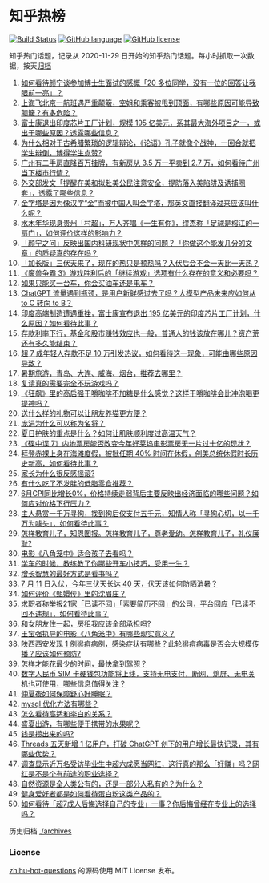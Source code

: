 # 知乎热榜
[![Build Status](https://github.com/ToWeLong/zhihu-hot-questions/workflows/CI/badge.svg)](https://github.com/ToWeLong/zhihu-hot-questions/actions)
[![GitHub language](https://img.shields.io/badge/language-golang-orange.svg)](https://golang.org/)
[![GitHub license](https://img.shields.io/github/license/ToWeLong/zhihu-hot-questions)](https://github.com/ToWeLong/zhihu-hot-questions/blob/main/LICENSE)

知乎热门话题，记录从 2020-11-29 日开始的知乎热门话题。每小时抓取一次数据，按天[归档](./archives)

<!-- BEGIN -->

1. [如何看待颜宁谈参加博士生面试的感概「20 多位同学，没有一位的回答让我眼前一亮」？](https://www.zhihu.com/question/611324507)
1. [上海飞北京一航班遇严重颠簸，空姐和乘客被甩到顶面，有哪些原因可能导致颠簸？有多危险？](https://www.zhihu.com/question/611463713)
1. [富士康退出印度芯片工厂计划，规模 195 亿美元，系其最大海外项目之一，或出于哪些原因？透露哪些信息？](https://www.zhihu.com/question/611467869)
1. [为什么相对于古希腊繁琐的逻辑辩论，《论语》孔子就像个战神，一回合就把学生辩倒，博得学生点赞?](https://www.zhihu.com/question/605491055)
1. [广州有二手房直降百万挂牌，有新房从 3.5 万一平卖到 2.7 万，如何看待广州当下楼市行情？](https://www.zhihu.com/question/611479809)
1. [外交部发文「提醒在美和拟赴美公民注意安全，提防落入美陷阱及诱捕圈套」，透露了哪些信息？](https://www.zhihu.com/question/611368351)
1. [金字塔是因为像汉字“金”而被中国人叫金字塔，那英文直接翻译过来应该叫什么呢？](https://www.zhihu.com/question/611207926)
1. [水木年华现身贵州「村超」，万人齐唱《一生有你》，缪杰称「足球是榕江的一扇门」，如何评价这样的影响力？](https://www.zhihu.com/question/611474746)
1. [「颜宁之问」反映出国内科研现状中怎样的问题？「你做这个能发几分的文章」的质疑真的存在吗？](https://www.zhihu.com/question/611488349)
1. [「加长版」三伏天来了，现在的热只是预热吗？入伏后会不会一天比一天热？](https://www.zhihu.com/question/611425044)
1. [《魔兽争霸 3》游戏胜利后的「继续游戏」选项有什么存在的意义和必要吗？](https://www.zhihu.com/question/591863504)
1. [如果只能买一台车，你会买油车还是电车？](https://www.zhihu.com/question/610250156)
1. [ChatGPT 流量遇到瓶颈，是用户新鲜感过去了吗？大模型产品未来应如何从 to C 转向 to B？](https://www.zhihu.com/question/611201347)
1. [印度高端制造遭遇重挫，富士康宣布退出 195 亿美元的印度芯片工厂计划，什么原因？如何看待此事？](https://www.zhihu.com/question/611469480)
1. [存款利率下行，基金和股市赚钱效应也一般，普通人的钱该放在哪儿？资产荒还有多久能结束？](https://www.zhihu.com/question/611490252)
1. [超 7 成年轻人存款不足 10 万引发热议，如何看待这一现象，可能由哪些原因导致？](https://www.zhihu.com/question/610222653)
1. [暑期旅游，青岛、大连、威海、烟台，推荐去哪里？](https://www.zhihu.com/question/607433764)
1. [复读真的需要完全不玩游戏吗？](https://www.zhihu.com/question/608851777)
1. [《狂飙》里的高启强干嚼咖啡不加糖是什么感觉？这样干嚼咖啡会比冲泡喝更提神吗？](https://www.zhihu.com/question/582009928)
1. [送什么样的礼物可以让朋友养猫更方便？](https://www.zhihu.com/question/608407767)
1. [庞涓为什么可以称为名将？](https://www.zhihu.com/question/51220248)
1. [夏日护肤的重点是什么？如何让肌肤顺利度过高温天气？](https://www.zhihu.com/question/607460784)
1. [《碟中谍 7》内地票房能否改变今年好莱坞电影票房无一片过十亿的现状？](https://www.zhihu.com/question/611185993)
1. [拜登赤裸上身在海滩度假，被批任期 40% 时间在休假，创美总统休假时长历史新高，如何看待此事？](https://www.zhihu.com/question/611322540)
1. [家长为什么很反感摇滚?](https://www.zhihu.com/question/605440300)
1. [有什么吃了不发胖的低脂零食推荐？](https://www.zhihu.com/question/547527099)
1. [6月CPI同比增长0%，价格持续走弱背后主要反映出经济面临的哪些问题？如何应对价格下行压力？](https://www.zhihu.com/question/611468644)
1. [主人悬赏一千万寻狗，找到狗后仅支付五千元，知情人称「寻狗心切，以一千万为噱头」，如何看待此事？](https://www.zhihu.com/question/611291798)
1. [怎样教育儿子，知恩图报。怎样教育儿子，尊老爱幼。怎样教育儿子，礼仪廉耻?](https://www.zhihu.com/question/602773799)
1. [电影《八角笼中》适合孩子去看吗？](https://www.zhihu.com/question/609367058)
1. [学车的时候，教练教了你哪些开车小技巧，受用一生？](https://www.zhihu.com/question/610737417)
1. [增长智慧的最好方式是看书吗？](https://www.zhihu.com/question/608251336)
1. [7 月 11 日入伏，今年三伏天长达 40 天，伏天该如何防晒消暑？](https://www.zhihu.com/question/611425450)
1. [如何评价《甄嬛传》里的沈眉庄？](https://www.zhihu.com/question/501581809)
1. [求职者称举报21家「已读不回」「索要简历不回」的公司，平台回应「已读不回不违规」，如何看待此事？](https://www.zhihu.com/question/611472833)
1. [和女朋友住一起，房租我应该全部承担吗?](https://www.zhihu.com/question/610660468)
1. [王宝强执导的电影《八角笼中》有哪些现实意义？](https://www.zhihu.com/question/610825243)
1. [陕西西安发现 1 例猴痘病例，感染症状有哪些？此轮猴痘病毒是否会大规模传播？应该如何预防?](https://www.zhihu.com/question/611372991)
1. [怎样才能花最少的时间，最快拿到驾照？](https://www.zhihu.com/question/505347137)
1. [数字人民币 SIM 卡硬钱包功能将上线，支持无电支付，断网、熄屏、无电关机也可使用，哪些信息值得关注？](https://www.zhihu.com/question/611492903)
1. [仲夏夜如何保障舒心好睡眠？](https://www.zhihu.com/question/603623781)
1. [mysql 优化方法有哪些？](https://www.zhihu.com/question/486575193)
1. [怎么看待高适和李白的关系？](https://www.zhihu.com/question/25161001)
1. [盛夏出游，有哪些便于携带的水果呢？](https://www.zhihu.com/question/606108231)
1. [钱是攒出来的吗?](https://www.zhihu.com/question/607979197)
1. [Threads 五天新增 1 亿用户，打破 ChatGPT 创下的用户增长最快记录，其有哪些优势？](https://www.zhihu.com/question/611460700)
1. [调查显示近万名受访毕业生中超六成愿当网红，这行真的那么「好赚」吗？网红是不是个有前途的职业选择？](https://www.zhihu.com/question/611286383)
1. [自然资源是全人类公有的，还是一部分人私有的？为什么？](https://www.zhihu.com/question/588869324)
1. [健身爱好者都是如何看待蛋白粉这类产品的？](https://www.zhihu.com/question/610538692)
1. [如何看待「超7成人后悔选择自己的专业」一事？你后悔曾经在专业上的选择吗？](https://www.zhihu.com/question/611314897)

<!-- END -->

历史归档 [./archives](./archives)


### License
[zhihu-hot-questions](https://github.com/towelong/zhihu-hot-questions) 的源码使用 MIT License 发布。